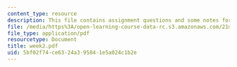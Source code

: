 ```yaml
---
content_type: resource
description: This file contains assignment questions and some notes for week 2.
file: /media/https%3A/open-learning-course-data-rc.s3.amazonaws.com/21m-604-playwriting-i-spring-2005/5bf02f74ce6324a395841e5a024c1b2e_week2.pdf
file_type: application/pdf
resourcetype: Document
title: week2.pdf
uid: 5bf02f74-ce63-24a3-9584-1e5a024c1b2e
---
```

